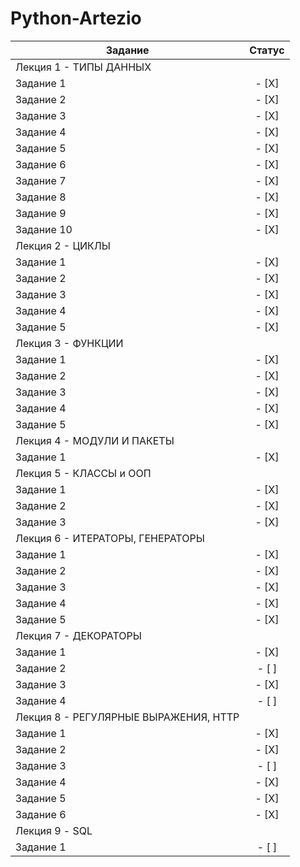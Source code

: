# Python-Artezio
| Задание | Статус |
|----------------|:---------:|
| Лекция 1 - ТИПЫ ДАННЫХ |
| Задание 1 |  - [X]  |
| Задание 2 |  - [X]  |
| Задание 3 |  - [X]  |
| Задание 4 |  - [X]  |
| Задание 5 |  - [X]  |
| Задание 6 |  - [X]  |
| Задание 7 |  - [X]  |
| Задание 8 |  - [X]  |
| Задание 9 |  - [X]  |
| Задание 10 |  - [X]  |
| Лекция 2 - ЦИКЛЫ |
| Задание 1 |  - [X]  |
| Задание 2 |  - [X]  |
| Задание 3 |  - [X]  |
| Задание 4 |  - [X]  |
| Задание 5 |  - [X]  |
| Лекция 3 - ФУНКЦИИ |
| Задание 1 |  - [X]  |
| Задание 2 |  - [X]  |
| Задание 3 |  - [X]  |
| Задание 4 |  - [X]  |
| Задание 5 |  - [X]  |
| Лекция 4 - МОДУЛИ И ПАКЕТЫ |
| Задание 1 |  - [X]  |
| Лекция 5 - КЛАССЫ и ООП |
| Задание 1 |  - [X]  |
| Задание 2 |  - [X]  |
| Задание 3 |  - [X]  |
| Лекция 6 - ИТЕРАТОРЫ, ГЕНЕРАТОРЫ |
| Задание 1 |  - [X]  |
| Задание 2 |  - [X]  |
| Задание 3 |  - [X]  |
| Задание 4 |  - [X]  |
| Задание 5 |  - [X]  |
| Лекция 7 - ДЕКОРАТОРЫ |
| Задание 1 |  - [X]  |
| Задание 2 |  - [ ]  |
| Задание 3 |  - [X]  |
| Задание 4 |  - [ ]  |
| Лекция 8 - РЕГУЛЯРНЫЕ ВЫРАЖЕНИЯ, HTTP |
| Задание 1 |  - [X]  |
| Задание 2 |  - [X]  |
| Задание 3 |  - [ ]  |
| Задание 4 |  - [X]  |
| Задание 5 |  - [X]  |
| Задание 6 |  - [X]  |
| Лекция 9 - SQL |
| Задание 1 |  - [ ]  |


